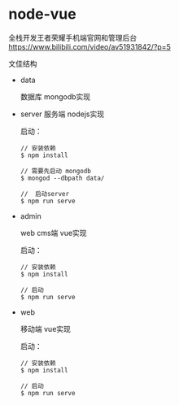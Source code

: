 # node-vue
全栈开发王者荣耀手机端官网和管理后台 https://www.bilibili.com/video/av51931842/?p=5

文佳结构

* data

	数据库 mongodb实现

* server
	服务端 nodejs实现
	
	启动：
	
	```
	// 安装依赖
	$ npm install
	
	// 需要先启动 mongodb
	$ mongod --dbpath data/
		
	//	启动server
	$ npm run serve
	```
		
* admin
	
	web cms端 vue实现
	
	启动：
	
	```
	// 安装依赖
	$ npm install
	
	// 启动
	$ npm run serve
	```

* web
	
	移动端 vue实现 
	
	启动：
	
	```
	// 安装依赖
	$ npm install
	
	// 启动
	$ npm run serve
	```


